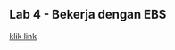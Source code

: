 
## Lab 4 - Bekerja dengan EBS

[klik link](https://docs.google.com/document/d/1xwHeSU9mYqQafoFpa1ZkJ5i9eBPf4Mo8rKvfqzF3lLI/edit?usp=sharing)
